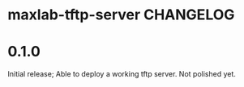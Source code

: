 # maxlab-tftp-server CHANGELOG

# 0.1.0

Initial release; Able to deploy a working tftp server. Not polished yet.
